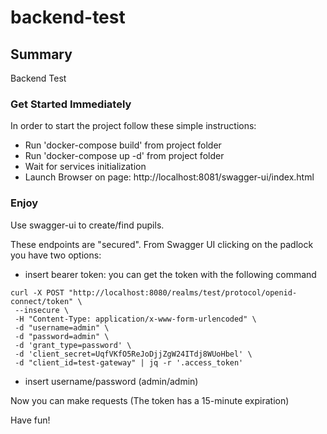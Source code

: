 # backend-test

## Summary
Backend Test

### Get Started Immediately

In order to start the project  follow these simple instructions:

- Run 'docker-compose build' from project folder
- Run 'docker-compose up -d' from project folder
- Wait for services initialization
- Launch Browser on page: http://localhost:8081/swagger-ui/index.html

### Enjoy 

Use swagger-ui to create/find pupils. 

These endpoints are "secured".
From Swagger UI clicking on the padlock you have two options:

- insert bearer token: you can get the token with the following command
```
curl -X POST "http://localhost:8080/realms/test/protocol/openid-connect/token" \
 --insecure \
 -H "Content-Type: application/x-www-form-urlencoded" \
 -d "username=admin" \
 -d "password=admin" \
 -d 'grant_type=password' \
 -d 'client_secret=UqfVKfO5ReJoDjjZgW24ITdj8WUoHbel' \
 -d "client_id=test-gateway" | jq -r '.access_token'
```
- insert username/password (admin/admin)

Now you can make requests (The token has a 15-minute expiration)

Have fun!